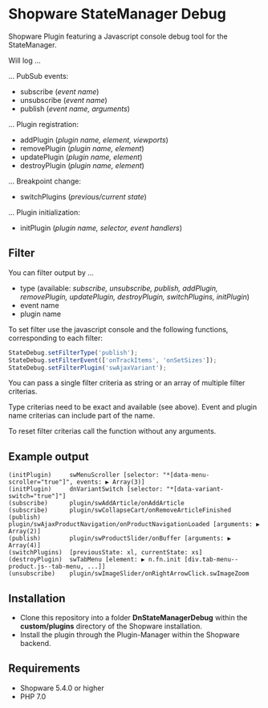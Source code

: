 # Shopware StateManager Debug

Shopware Plugin featuring a Javascript console debug tool for the StateManager. 

Will log ...

... PubSub events: 

* subscribe (*event name*)
* unsubscribe (*event name*)
* publish (*event name, arguments*)

... Plugin registration:

* addPlugin (*plugin name, element, viewports*)
* removePlugin (*plugin name, element*)
* updatePlugin (*plugin name, element*)
* destroyPlugin (*plugin name, element*)

... Breakpoint change:

* switchPlugins (*previous/current state*)

... Plugin initialization:

* initPlugin (*plugin name, selector, event handlers*)

## Filter

You can filter output by ...

* type (available: *subscribe, unsubscribe, publish, addPlugin, removePlugin, updatePlugin, destroyPlugin, switchPlugins, initPlugin*)
* event name
* plugin name

To set filter use the javascript console and the following functions, corresponding to each filter:

```javascript
StateDebug.setFilterType('publish');
StateDebug.setFilterEvent(['onTrackItems', 'onSetSizes']);
StateDebug.setFilterPlugin('swAjaxVariant');
```

You can pass a single filter criteria as string or an array of multiple filter criterias.

Type criterias need to be exact and available (see above). Event and plugin name criterias can
include part of the name.

To reset filter criterias call the function without any arguments.

## Example output

```
(initPlugin)     swMenuScroller [selector: "*[data-menu-scroller="true"]", events: ▶ Array(3)]
(initPlugin)     dnVariantSwitch [selector: "*[data-variant-switch="true"]"]
(subscribe)      plugin/swAddArticle/onAddArticle
(subscribe)      plugin/swCollapseCart/onRemoveArticleFinished
(publish)        plugin/swAjaxProductNavigation/onProductNavigationLoaded [arguments: ▶ Array(2)]
(publish)        plugin/swProductSlider/onBuffer [arguments: ▶ Array(4)]
(switchPlugins)  [previousState: xl, currentState: xs]
(destroyPlugin)  swTabMenu [element: ▶ n.fn.init [div.tab-menu--product.js--tab-menu, ...]]
(unsubscribe)    plugin/swImageSlider/onRightArrowClick.swImageZoom
```

## Installation

* Clone this repository into a folder **DnStateManagerDebug** within the **custom/plugins** directory of the Shopware installation.
* Install the plugin through the Plugin-Manager within the Shopware backend.

## Requirements

* Shopware 5.4.0 or higher
* PHP 7.0